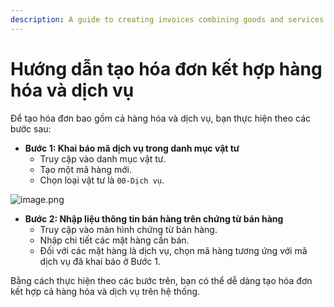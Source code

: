 ```yaml
---
description: A guide to creating invoices combining goods and services.
---
```


# Hướng dẫn tạo hóa đơn kết hợp hàng hóa và dịch vụ

Để tạo hóa đơn bao gồm cả hàng hóa và dịch vụ, bạn thực hiện theo các bước sau:

*   **Bước 1: Khai báo mã dịch vụ trong danh mục vật tư**
    *   Truy cập vào danh mục vật tư.
    *   Tạo một mã hàng mới.
    *   Chọn loại vật tư là `00-Dịch vụ`.

![image.png](https://wiki.arito.vn/test/download/file?_id=67f633f83f3907f09b61f0aa)

*   **Bước 2: Nhập liệu thông tin bán hàng trên chứng từ bán hàng**
    *   Truy cập vào màn hình chứng từ bán hàng.
    *   Nhập chi tiết các mặt hàng cần bán.
    *   Đối với các mặt hàng là dịch vụ, chọn mã hàng tương ứng với mã dịch vụ đã khai báo ở Bước 1.

Bằng cách thực hiện theo các bước trên, bạn có thể dễ dàng tạo hóa đơn kết hợp cả hàng hóa và dịch vụ trên hệ thống.
